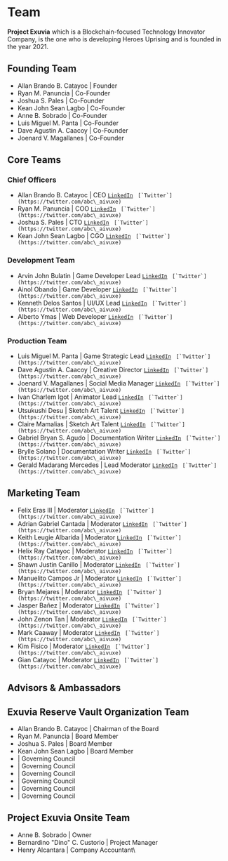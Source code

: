 # Team

**Project Exuvia** which is a Blockchain-focused Technology Innovator Company, is the one who is developing Heroes Uprising and is founded in the year 2021.



## Founding Team

* Allan Brando B. Catayoc | Founder
* Ryan M. Panuncia | Co-Founder
* Joshua S. Pales | Co-Founder
* Kean John Sean Lagbo | Co-Founder
* Anne B. Sobrado | Co-Founder
* Luis Miguel M. Panta | Co-Founder
* Dave Agustin A. Caacoy | Co-Founder
* Joenard V. Magallanes | Co-Founder

## Core Teams

### Chief Officers

* Allan Brando B. Catayoc | CEO [`LinkedIn`](https://www.linkedin.com/in/allanbrandocatayoc) `` [`Twitter`](https://twitter.com/abc\_aivuxe)``
* Ryan  M. Panuncia | COO [`LinkedIn`](https://www.linkedin.com/in/allanbrandocatayoc) `` [`Twitter`](https://twitter.com/abc\_aivuxe)``
* Joshua S. Pales | CTO [`LinkedIn`](https://www.linkedin.com/in/allanbrandocatayoc) `` [`Twitter`](https://twitter.com/abc\_aivuxe)``
* Kean John Sean Lagbo | CGO [`LinkedIn`](https://www.linkedin.com/in/allanbrandocatayoc) `` [`Twitter`](https://twitter.com/abc\_aivuxe)``

### Development Team

* Arvin John Bulatin | Game Developer Lead [`LinkedIn`](https://www.linkedin.com/in/allanbrandocatayoc) `` [`Twitter`](https://twitter.com/abc\_aivuxe)``
* Ainol Obando | Game Developer [`LinkedIn`](https://www.linkedin.com/in/allanbrandocatayoc) `` [`Twitter`](https://twitter.com/abc\_aivuxe)``
* Kenneth Delos Santos | UI/UX Lead [`LinkedIn`](https://www.linkedin.com/in/allanbrandocatayoc) `` [`Twitter`](https://twitter.com/abc\_aivuxe)``
* Alberto Ymas | Web Developer [`LinkedIn`](https://www.linkedin.com/in/allanbrandocatayoc) `` [`Twitter`](https://twitter.com/abc\_aivuxe)``

### Production Team

* Luis Miguel M. Panta | Game Strategic Lead [`LinkedIn`](https://www.linkedin.com/in/allanbrandocatayoc) `` [`Twitter`](https://twitter.com/abc\_aivuxe)``
* Dave Agustin A. Caacoy | Creative Director [`LinkedIn`](https://www.linkedin.com/in/allanbrandocatayoc) `` [`Twitter`](https://twitter.com/abc\_aivuxe)``
* Joenard V. Magallanes | Social Media Manager [`LinkedIn`](https://www.linkedin.com/in/allanbrandocatayoc) `` [`Twitter`](https://twitter.com/abc\_aivuxe)``
* Ivan Charlem Igot | Animator Lead [`LinkedIn`](https://www.linkedin.com/in/allanbrandocatayoc) `` [`Twitter`](https://twitter.com/abc\_aivuxe)``
* Utsukushi Desu | Sketch Art Talent [`LinkedIn`](https://www.linkedin.com/in/allanbrandocatayoc) `` [`Twitter`](https://twitter.com/abc\_aivuxe)``
* Claire Mamalias | Sketch Art Talent [`LinkedIn`](https://www.linkedin.com/in/allanbrandocatayoc) `` [`Twitter`](https://twitter.com/abc\_aivuxe)``
* Gabriel Bryan S. Agudo | Documentation Writer [`LinkedIn`](https://www.linkedin.com/in/allanbrandocatayoc) `` [`Twitter`](https://twitter.com/abc\_aivuxe)``
* Brylle Solano | Documentation Writer [`LinkedIn`](https://www.linkedin.com/in/allanbrandocatayoc) `` [`Twitter`](https://twitter.com/abc\_aivuxe)``
* Gerald Madarang Mercedes | Lead Moderator [`LinkedIn`](https://www.linkedin.com/in/allanbrandocatayoc) `` [`Twitter`](https://twitter.com/abc\_aivuxe)``

## Marketing Team

* Felix Eras III | Moderator [`LinkedIn`](https://www.linkedin.com/in/allanbrandocatayoc) `` [`Twitter`](https://twitter.com/abc\_aivuxe)``
* Adrian Gabriel Cantada | Moderator [`LinkedIn`](https://www.linkedin.com/in/allanbrandocatayoc) `` [`Twitter`](https://twitter.com/abc\_aivuxe)``
* Keith Leugie Albarida | Moderator [`LinkedIn`](https://www.linkedin.com/in/allanbrandocatayoc) `` [`Twitter`](https://twitter.com/abc\_aivuxe)``
* Helix Ray Catayoc | Moderator [`LinkedIn`](https://www.linkedin.com/in/allanbrandocatayoc) `` [`Twitter`](https://twitter.com/abc\_aivuxe)``
* Shawn Justin Canillo | Moderator [`LinkedIn`](https://www.linkedin.com/in/allanbrandocatayoc) `` [`Twitter`](https://twitter.com/abc\_aivuxe)``
* Manuelito Campos Jr | Moderator [`LinkedIn`](https://www.linkedin.com/in/allanbrandocatayoc) `` [`Twitter`](https://twitter.com/abc\_aivuxe)``
* Bryan Mejares | Moderator [`LinkedIn`](https://www.linkedin.com/in/allanbrandocatayoc) `` [`Twitter`](https://twitter.com/abc\_aivuxe)``
* Jasper Bañez | Moderator [`LinkedIn`](https://www.linkedin.com/in/allanbrandocatayoc) `` [`Twitter`](https://twitter.com/abc\_aivuxe)``
* John Zenon Tan | Moderator [`LinkedIn`](https://www.linkedin.com/in/allanbrandocatayoc) `` [`Twitter`](https://twitter.com/abc\_aivuxe)``
* Mark Caaway | Moderator [`LinkedIn`](https://www.linkedin.com/in/allanbrandocatayoc) `` [`Twitter`](https://twitter.com/abc\_aivuxe)``
* Kim Fisico | Moderator [`LinkedIn`](https://www.linkedin.com/in/allanbrandocatayoc) `` [`Twitter`](https://twitter.com/abc\_aivuxe)``
* Gian Catayoc | Moderator [`LinkedIn`](https://www.linkedin.com/in/allanbrandocatayoc) `` [`Twitter`](https://twitter.com/abc\_aivuxe)``

## Advisors & Ambassadors&#x20;

## Exuvia Reserve Vault Organization Team

* Allan Brando B. Catayoc | Chairman of the Board
* Ryan M. Panuncia | Board Member
* Joshua S. Pales | Board Member
* Kean John Sean Lagbo | Board Member
* &#x20;\| Governing Council
* &#x20;\| Governing Council
* &#x20;\| Governing Council
* &#x20;\| Governing Council
* &#x20;\| Governing Council
* &#x20;\| Governing Council

## Project Exuvia Onsite Team

* Anne B. Sobrado | Owner
* Bernardino "Dino" C. Custorio | Project Manager
* Henry Alcantara | Company Accountant\
